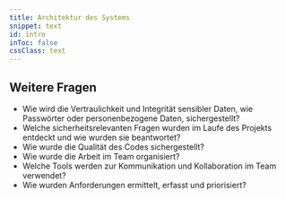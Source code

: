 ```yaml
---
title: Architektur des Systems
snippet: text
id: intro
inToc: false
cssClass: text
---
```


## Weitere Fragen

- Wie wird die Vertraulichkeit und Integrität sensibler Daten, wie Passwörter oder personenbezogene Daten, sichergestellt?
- Welche sicherheitsrelevanten Fragen wurden im Laufe des Projekts entdeckt und wie wurden sie beantwortet?
- Wie wurde die Qualität des Codes sichergestellt?
- Wie wurde die Arbeit im Team organisiert?
- Welche Tools werden zur Kommunikation und Kollaboration im Team verwendet?
- Wie wurden Anforderungen ermittelt, erfasst und priorisiert?